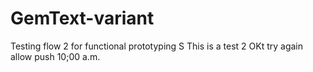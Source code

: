 # GemText-variant
Testing flow 2 for functional prototyping
S 
This is a test 2
OKt try again allow push 10;00 a.m.
